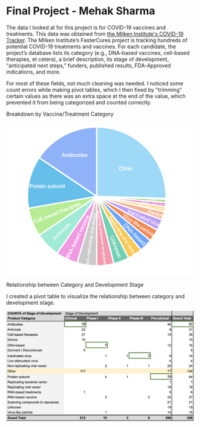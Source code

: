 # Final Project - Mehak Sharma

The data I looked at for this project is for COVID-19 vaccines and treatments. This data was obtained from [the Milken Institute's COVID-19 Tracker](https://covid-19tracker.milkeninstitute.org/). The Milken Institute’s FasterCures project is tracking hundreds of potential COVID-19 treatments and vaccines. For each candidate, the project’s database lists its category (e.g., DNA-based vaccines, cell-based therapies, et cetera), a brief description, its stage of development, “anticipated next steps,” funders, published results, FDA-Approved indications, and more.


For most of these fields, not much cleaning was needed. I noticed some count errors while making pivot tables, which I then fixed by "trimming" certain values as there was an extra space at the end of the value, which prevented it from being categorized and  counted correctly.

Breakdown by Vaccine/Treatment Category

![Breakdown by Vaccine/Treatment Category](https://github.com/mehak00/data_journalism/blob/master/covid-19-vaccine-tracker/breakdown-by-catagory.png)

Relationship between Category and Development Stage

I created a pivot table to visualize the relationship between category and development stage.

![Relationship between Category and Development Stage](https://github.com/mehak00/data_journalism/blob/master/covid-19-vaccine-tracker/category-development-pivot.png)
